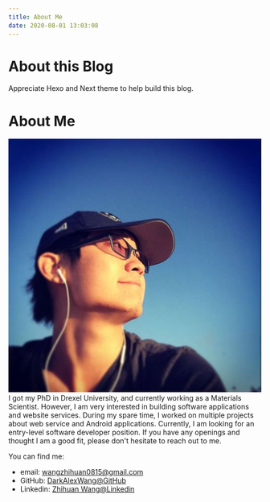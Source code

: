 ```yaml
---
title: About Me
date: 2020-08-01 13:03:08
---
```

# About this Blog
Appreciate Hexo and Next theme to help build this blog.

# About Me
![](/uploads/avatar.jpg)
I got my PhD in Drexel University, and currently working as a Materials Scientist.
However, I am very interested in building software applications and website services.
During my spare time, I worked on multiple projects about web service and Android applications.
Currently, I am looking for an entry-level software developer position.
If you have any openings and thought I am a good fit, please don't hesitate to reach out to me.

You can find me:

- email: wangzhihuan0815@gmail.com
- GitHub: [DarkAlexWang@GitHub](https://www.github.com/darkalexwang)
- Linkedin: [Zhihuan Wang@Linkedin](https://www.linkedin.com/in/zhihuan-wang)
